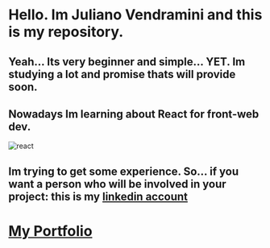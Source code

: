 # Hello. Im Juliano Vendramini and this is my repository.  

## Yeah... Its very beginner and simple... YET. Im studying a lot and promise thats will provide soon.  
## Nowadays Im learning about React for front-web dev.
![react](https://miro.medium.com/max/1413/1*nFP5vJPVTEaimO8n4jPKgA.gif)
## Im trying to get some experience. So... if you want a person who will be involved in your project: this is my [linkedin account](https://www.linkedin.com/in/julianovendramini/)

# [My Portfolio](https://my-react-spa-website.vercel.app/)

